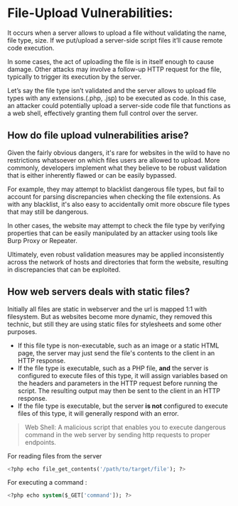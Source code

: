 # File-Upload Vulnerabilities:

It occurs when a server allows to upload a file without validating the name, file type, size. If we put/upload a server-side script files it’ll cause remote code execution.

In some cases, the act of uploading the file is in itself enough to cause damage. Other attacks may involve a follow-up HTTP request for the file, typically to trigger its execution by the server.

Let’s say the file type isn’t validated and the server allows to upload file types with any extensions.(.php, .jsp) to be executed as code. In this case, an attacker could potentially upload a server-side code file that functions as a web shell, effectively granting them full control over the server.

## **How do file upload vulnerabilities arise?**

Given the fairly obvious dangers, it's rare for websites in the wild to have no restrictions whatsoever on which files users are allowed to upload. More commonly, developers implement what they believe to be robust validation that is either inherently flawed or can be easily bypassed.

For example, they may attempt to blacklist dangerous file types, but fail to account for parsing discrepancies when checking the file extensions. As with any blacklist, it's also easy to accidentally omit more obscure file types that may still be dangerous.

In other cases, the website may attempt to check the file type by verifying properties that can be easily manipulated by an attacker using tools like Burp Proxy or Repeater.

Ultimately, even robust validation measures may be applied inconsistently across the network of hosts and directories that form the website, resulting in discrepancies that can be exploited.

## How web servers deals with static files?

Initially all files are static in webserver and the url is mapped 1:1 with filesystem. But as websites become more dynamic, they removed this technic, but still they are using static files for stylesheets and some other purposes.

- If this file type is non-executable, such as an image or a static HTML page, the server may just send the file's contents to the client in an HTTP response.
- If the file type is executable, such as a PHP file, **and** the server is configured to execute files of this type, it will assign variables based on the headers and parameters in the HTTP request before running the script. The resulting output may then be sent to the client in an HTTP response.
- If the file type is executable, but the server **is not** configured to execute files of this type, it will generally respond with an error.

> Web Shell:
A malicious script that enables you to execute dangerous command in the web server by sending http requests to proper endpoints.
> 

For reading files from the server

```sql
<?php echo file_get_contents('/path/to/target/file'); ?>
```

For executing a command : 

```sql
<?php echo system($_GET['command']); ?>
```
